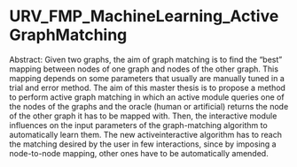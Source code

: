 # URV_FMP_MachineLearning_ActiveGraphMatching

Abstract: Given two graphs, the aim of graph matching is to find the “best” mapping between  nodes of one graph and nodes of the other graph. This mapping depends on some  parameters that usually are manually tuned in a trial and error method.  The aim of this master thesis is to propose a method to perform active graph  matching in which an active module queries one of the nodes of the graphs and the  oracle (human or artificial) returns the node of the other graph it has to be  mapped with. Then, the interactive module influences on the input parameters of  the graph-matching algorithm to automatically learn them. The new activeinteractive algorithm has to reach the matching desired by the user in few  interactions, since by imposing a node-to-node mapping, other ones have to be  automatically amended.
